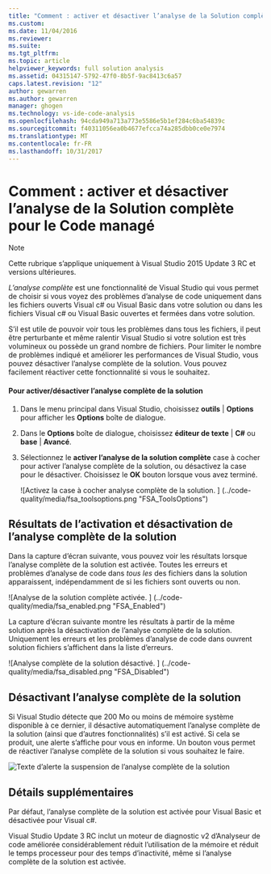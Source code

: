 ```yaml
---
title: "Comment : activer et désactiver l’analyse de la Solution complète pour le Code managé | Documents Microsoft"
ms.custom: 
ms.date: 11/04/2016
ms.reviewer: 
ms.suite: 
ms.tgt_pltfrm: 
ms.topic: article
helpviewer_keywords: full solution analysis
ms.assetid: 04315147-5792-47f0-8b5f-9ac8413c6a57
caps.latest.revision: "12"
author: gewarren
ms.author: gewarren
manager: ghogen
ms.technology: vs-ide-code-analysis
ms.openlocfilehash: 94cda949a713a773e5586e5b1ef284c6ba54839c
ms.sourcegitcommit: f40311056ea0b4677efcca74a285dbb0ce0e7974
ms.translationtype: MT
ms.contentlocale: fr-FR
ms.lasthandoff: 10/31/2017
---
```

# <a name="how-to-enable-and-disable-full-solution-analysis-for-managed-code"></a>Comment : activer et désactiver l’analyse de la Solution complète pour le Code managé
> [!NOTE]
>  Cette rubrique s’applique uniquement à Visual Studio 2015 Update 3 RC et versions ultérieures.  
  
 *L’analyse complète* est une fonctionnalité de Visual Studio qui vous permet de choisir si vous voyez des problèmes d’analyse de code uniquement dans les fichiers ouverts Visual c# ou Visual Basic dans votre solution ou dans les fichiers Visual c# ou Visual Basic ouvertes et fermées dans votre solution.  
  
 S’il est utile de pouvoir voir tous les problèmes dans tous les fichiers, il peut être perturbante et même ralentir Visual Studio si votre solution est très volumineux ou possède un grand nombre de fichiers.  Pour limiter le nombre de problèmes indiqué et améliorer les performances de Visual Studio, vous pouvez désactiver l’analyse complète de la solution. Vous pouvez facilement réactiver cette fonctionnalité si vous le souhaitez.  
  
#### <a name="to-toggle-full-solution-analysis"></a>Pour activer/désactiver l’analyse complète de la solution  
  
1.  Dans le menu principal dans Visual Studio, choisissez **outils** &#124; **Options** pour afficher les **Options** boîte de dialogue.  
  
2.  Dans le **Options** boîte de dialogue, choisissez **éditeur de texte** &#124; **C#** ou **base** &#124; **Avancé**.  
  
3.  Sélectionnez le **activer l’analyse de la solution complète** case à cocher pour activer l’analyse complète de la solution, ou désactivez la case pour le désactiver. Choisissez le **OK** bouton lorsque vous avez terminé.  
  
     ![Activez la case à cocher analyse complète de la solution. ] (../code-quality/media/fsa_toolsoptions.png "FSA_ToolsOptions")  
  
## <a name="results-of-enabling-and-disabling-full-solution-analysis"></a>Résultats de l’activation et désactivation de l’analyse complète de la solution  
 Dans la capture d’écran suivante, vous pouvez voir les résultats lorsque l’analyse complète de la solution est activée. Toutes les erreurs et problèmes d’analyse de code dans *tous les* des fichiers dans la solution apparaissent, indépendamment de si les fichiers sont ouverts ou non.  
  
 ![Analyse de la solution complète activée. ] (../code-quality/media/fsa_enabled.png "FSA_Enabled")  
  
 La capture d’écran suivante montre les résultats à partir de la même solution après la désactivation de l’analyse complète de la solution. Uniquement les erreurs et les problèmes d’analyse de code dans ouvrent solution fichiers s’affichent dans la liste d’erreurs.  
  
 ![Analyse complète de la solution désactivé. ] (../code-quality/media/fsa_disabled.png "FSA_Disabled")  
  
## <a name="automatically-disabling-full-solution-analysis"></a>Désactivant l’analyse complète de la solution  
 Si Visual Studio détecte que 200 Mo ou moins de mémoire système disponible à ce dernier, il désactive automatiquement l’analyse complète de la solution (ainsi que d’autres fonctionnalités) s’il est activé. Si cela se produit, une alerte s’affiche pour vous en informe. Un bouton vous permet de réactiver l’analyse complète de la solution si vous souhaitez le faire.  
  
 ![Texte d’alerte la suspension de l’analyse complète de la solution](../code-quality/media/fsa_alert.png "FSA_Alert")  
  
## <a name="additional-details"></a>Détails supplémentaires  
 Par défaut, l’analyse complète de la solution est activée pour Visual Basic et désactivée pour Visual c#.  
  
 Visual Studio Update 3 RC inclut un moteur de diagnostic v2 d’Analyseur de code améliorée considérablement réduit l’utilisation de la mémoire et réduit le temps processeur pour des temps d’inactivité, même si l’analyse complète de la solution est activée.